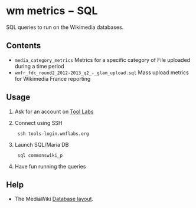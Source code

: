 wm metrics − SQL
================

SQL queries to run on the Wikimedia databases.


Contents
--------

- `media_category_metrics`
  Metrics for a specific category of File uploaded during a time period
- `wmfr_fdc_round2_2012-2013_q2_-_glam_upload.sql`
  Mass upload metrics for Wikimedia France reporting


Usage
-----

1. Ask for an account on [Tool Labs]

2. Connect using SSH

        ssh tools-login.wmflabs.org

3. Launch SQL/Maria DB

        sql commonswiki_p

4. Have fun running the queries


Help
----

- The MediaWiki [Database layout].

[Tool Labs]: https://wikitech.wikimedia.org/wiki/Nova_Resource:Tools/Help
[Database layout]: https://www.mediawiki.org/wiki/Manual:Database_layout
